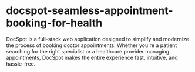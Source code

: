 # docspot-seamless-appointment-booking-for-health
DocSpot is a full-stack web application designed to simplify and modernize the process of booking doctor appointments. Whether you're a patient searching for the right specialist or a healthcare provider managing appointments, DocSpot makes the entire experience fast, intuitive, and hassle-free.
